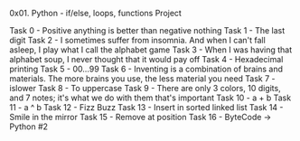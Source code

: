 0x01. Python - if/else, loops, functions Project

Task 0 - Positive anything is better than negative nothing
Task 1 - The last digit
Task 2 - I sometimes suffer from insomnia. And when I can't fall asleep, I play what I call the alphabet game
Task 3 - When I was having that alphabet soup, I never thought that it would pay off
Task 4 - Hexadecimal printing
Task 5 - 00...99
Task 6 - Inventing is a combination of brains and materials. The more brains you use, the less material you need
Task 7 - islower
Task 8 - To uppercase
Task 9 - There are only 3 colors, 10 digits, and 7 notes; it's what we do with them that's important
Task 10 - a + b
Task 11 - a ^ b
Task 12 - Fizz Buzz
Task 13 - Insert in sorted linked list
Task 14 - Smile in the mirror
Task 15 - Remove at position
Task 16 - ByteCode -> Python #2
